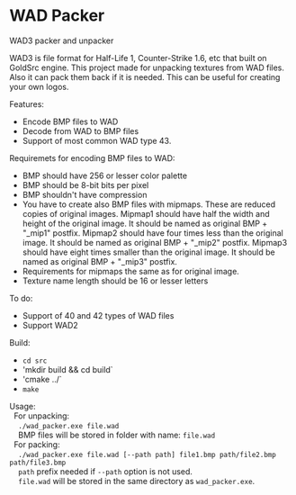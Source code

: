 # WAD Packer
WAD3 packer and unpacker

WAD3 is file format for Half-Life 1, Counter-Strike 1.6, etc that built on GoldSrc engine.
This project made for unpacking textures from WAD files.
Also it can pack them back if it is needed.
This can be useful for creating your own logos.

Features:
  - Encode BMP files to WAD
  - Decode from WAD to BMP files
  - Support of most common WAD type 43.
  
Requiremets for encoding BMP files to WAD:
  - BMP should have 256 or lesser color palette
  - BMP should be 8-bit bits per pixel
  - BMP shouldn't have compression
  - You have to create also BMP files with mipmaps. These are reduced copies of original images.
  Mipmap1 should have half the width and height of the original image. It should be named as original BMP + "_mip1" postfix.
  Mipmap2 should have four times less than the original image. It should be named as original BMP + "_mip2" postfix.
  Mipmap3 should have eight times smaller than the original image. It should be named as original BMP + "_mip3" postfix.
  - Requirements for mipmaps the same as for original image.
  - Texture name length should be 16 or lesser letters
  
To do:
  - Support of 40 and 42 types of WAD files
  - Support WAD2

Build:
  - `cd src`
  - 'mkdir build && cd build`
  - 'cmake ../`
  - `make`
  
Usage:  
&nbsp;&nbsp;For unpacking:  
&nbsp;&nbsp;&nbsp;&nbsp;`./wad_packer.exe file.wad`  
&nbsp;&nbsp;&nbsp;&nbsp;BMP files will be stored in folder with name: `file.wad`  
&nbsp;&nbsp;For packing:  
&nbsp;&nbsp;&nbsp;&nbsp;`./wad_packer.exe file.wad [--path path] file1.bmp path/file2.bmp path/file3.bmp`  
&nbsp;&nbsp;&nbsp;&nbsp;`path` prefix needed if `--path` option is not used.  
&nbsp;&nbsp;&nbsp;&nbsp;`file.wad` will be stored in the same directory as `wad_packer.exe`.  
  

